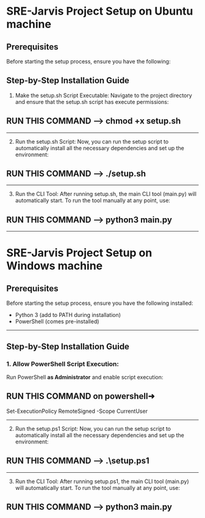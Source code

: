 # SRE-Jarvis Project Setup on Ubuntu machine

## Prerequisites

Before starting the setup process, ensure you have the following:

## Step-by-Step Installation Guide

1. Make the setup.sh Script Executable:
Navigate to the project directory and ensure that the setup.sh script has execute permissions: 

## RUN THIS COMMAND --> chmod +x setup.sh

-----------------

2. Run the setup.sh Script:
Now, you can run the setup script to automatically install all the necessary dependencies and set up the environment: 

## RUN THIS COMMAND --> ./setup.sh

-----------------

3. Run the CLI Tool:
After running setup.sh, the main CLI tool (main.py) will automatically start. To run the tool manually at any point, use:

## RUN THIS COMMAND --> python3 main.py

----------------------------------------------------

# SRE-Jarvis Project Setup on Windows machine

## Prerequisites

Before starting the setup process, ensure you have the following installed:

-  Python 3 (add to PATH during installation)
-  PowerShell (comes pre-installed)

---

## Step-by-Step Installation Guide

### 1. Allow PowerShell Script Execution:

Run PowerShell **as Administrator** and enable script execution:

## RUN THIS COMMAND on powershell➜
Set-ExecutionPolicy RemoteSigned -Scope CurrentUser

-----------------

2. Run the setup.ps1 Script:
Now, you can run the setup script to automatically install all the necessary dependencies and set up the environment: 

## RUN THIS COMMAND --> .\setup.ps1

-----------------

3. Run the CLI Tool:
After running setup.ps1, the main CLI tool (main.py) will automatically start. To run the tool manually at any point, use:

## RUN THIS COMMAND --> python3 main.py